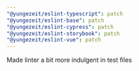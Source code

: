 ```yaml
---
"@yungezeit/eslint-typescript": patch
"@yungezeit/eslint-base": patch
"@yungezeit/eslint-cypress": patch
"@yungezeit/eslint-storybook": patch
"@yungezeit/eslint-vue": patch
---
```


Made linter a bit more indulgent in test files
